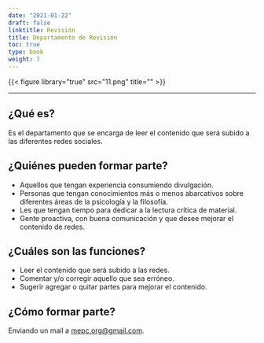 ```yaml
---
date: "2021-01-22"
draft: false
linktitle: Revisión
title: Departamento de Revisión
toc: true
type: book
weight: 7
---
```


{{< figure library="true" src="11.png" title="" >}}

---

## **¿Qué es?**

Es el departamento que se encarga de leer el contenido que será subido a las diferentes redes sociales.


## **¿Quiénes pueden formar parte?**

- Aquellos que tengan experiencia consumiendo divulgación.
- Personas que tengan conocimientos más o menos abarcativos sobre diferentes áreas de la psicología y la filosofía.
- Les que tengan tiempo para dedicar a la lectura crítica de material.
- Gente proactiva, con buena comunicación y que desee mejorar el contenido de redes.

## **¿Cuáles son las funciones?**

- Leer el contenido que será subido a las redes.
- Comentar y/o corregir aquello que sea erróneo.
- Sugerir agregar o quitar partes para mejorar el contenido.

## **¿Cómo formar parte?**

Enviando un mail a mepc.org@gmail.com.
